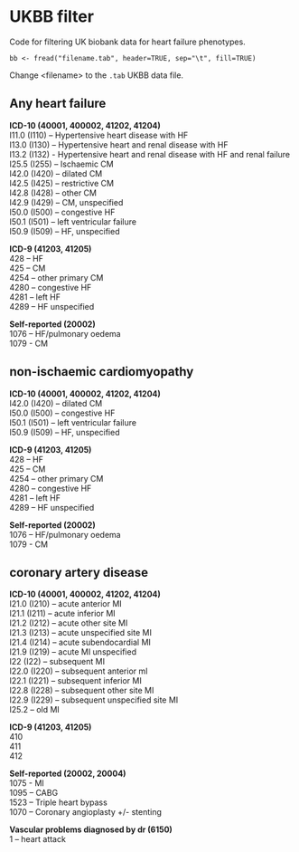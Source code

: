 # UKBB filter

Code for filtering UK biobank data for heart failure phenotypes.

```
bb <- fread("filename.tab", header=TRUE, sep="\t", fill=TRUE)
```
Change \<filename\> to the `.tab` UKBB data file.

## Any heart failure
**ICD-10 (40001, 400002, 41202, 41204)**  
  I11.0 (I110) – Hypertensive heart disease with HF  
  I13.0 (I130)  – Hypertensive heart and renal disease with HF  
  I13.2 (I132) - Hypertensive heart and renal disease with HF and renal failure  
  I25.5 (I255) – Ischaemic CM  
  I42.0 (I420)  – dilated CM  
  I42.5 (I425) – restrictive CM  
  I42.8 (I428) – other CM  
  I42.9 (I429) – CM, unspecified  
  I50.0 (I500) – congestive HF  
  I50.1 (I501) – left ventricular failure  
  I50.9 (I509) – HF, unspecified 
  
**ICD-9 (41203, 41205)**  
  428 – HF  
  425 – CM  
  4254 – other primary CM  
  4280 – congestive HF  
  4281 – left HF  
  4289 – HF unspecified  
  
**Self-reported (20002)**  
  1076 – HF/pulmonary oedema  
  1079 - CM  

## non-ischaemic cardiomyopathy
**ICD-10 (40001, 400002, 41202, 41204)**  
  I42.0 (I420)  – dilated CM  
  I50.0 (I500) – congestive HF  
  I50.1 (I501) – left ventricular failure  
  I50.9 (I509) – HF, unspecified 
  
**ICD-9 (41203, 41205)**  
  428 – HF  
  425 – CM  
  4254 – other primary CM  
  4280 – congestive HF  
  4281 – left HF  
  4289 – HF unspecified  
  
**Self-reported (20002)**  
  1076 – HF/pulmonary oedema  
  1079 - CM  

## coronary artery disease
**ICD-10 (40001, 400002, 41202, 41204)**  
  I21.0 (I210) – acute anterior MI  
  I21.1 (I211) – acute inferior MI  
  I21.2 (I212) – acute other site MI  
  I21.3 (I213) – acute unspecified site MI  
  I21.4 (I214) – acute subendocardial MI  
  I21.9 (I219) – acute MI unspecified  
  I22 (I22) – subsequent MI  
  I22.0 (I220) – subsequent anterior mI  
  I22.1 (I221) – subsequent inferior MI  
  I22.8 (I228) – subsequent other site MI  
  I22.9 (I229) – subsequent unspecified site MI  
  I25.2 – old MI  
  
**ICD-9 (41203, 41205)**  
  410  
  411  
  412  
  
**Self-reported (20002, 20004)**  
  1075 - MI  
  1095 – CABG  
  1523 – Triple heart bypass  
  1070 – Coronary angioplasty +/- stenting  
  
**Vascular problems diagnosed by dr (6150)**  
  1 – heart attack  
